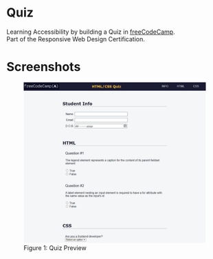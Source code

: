 # Quiz
Learning Accessibility by building a Quiz in <a href="https://www.freecodecamp.org/learn/2022/responsive-web-design/#learn-accessibility-by-building-a-quiz">freeCodeCamp</a>.<br>
Part of the Responsive Web Design Certification.

# Screenshots
<figure>
  <img src="https://raw.githubusercontent.com/chanwaihan/Quiz/main/quiz-preview.jpg" alt="Quiz Preview" title="Quiz Preview">
  <figcaption>Figure 1: Quiz Preview</figcaption>
</figure>
